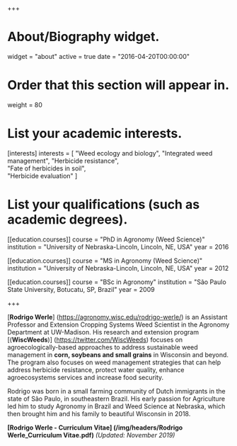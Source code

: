 +++
# About/Biography widget.
widget = "about"
active = true
date = "2016-04-20T00:00:00"

# Order that this section will appear in.
weight = 80

# List your academic interests.
[interests]
  interests = [
    "Weed ecology and biology",
    "Integrated weed management",
    "Herbicide resistance",  
    "Fate of herbicides in soil",  
    "Herbicide evaluation"
  ]

# List your qualifications (such as academic degrees).
[[education.courses]]
  course = "PhD in Agronomy (Weed Science)"
  institution = "University of Nebraska-Lincoln, Lincoln, NE, USA"
  year = 2016

[[education.courses]]
  course = "MS in Agronomy (Weed Science)"
  institution = "University of Nebraska-Lincoln, Lincoln, NE, USA"
  year = 2012

[[education.courses]]
  course = "BSc in Agronomy"
  institution = "São Paulo State University, Botucatu, SP, Brazil"
  year = 2009

+++

[**Rodrigo Werle**] (https://agronomy.wisc.edu/rodrigo-werle/) is an Assistant Professor and Extension Cropping Systems Weed Scientist in the Agronomy Department at UW-Madison. His research and extension program [(**WiscWeeds**)] (https://twitter.com/WiscWeeds) focuses on agroecologically-based approaches to address sustainable weed management in **corn, soybeans and small grains** in Wisconsin and beyond. The program also focuses on weed management strategies that can help address herbicide resistance, protect water quality, enhance agroecosystems services and increase food security. 

Rodrigo was born in a small farming community of Dutch immigrants in the state of São Paulo, in southeastern Brazil. His early passion for Agriculture led him to study Agronomy in Brazil and Weed Science at Nebraska, which then brought him and his family to beautiful Wisconsin in 2018. 

**[Rodrigo Werle - Curriculum Vitae] (/img/headers/Rodrigo Werle_Curriculum Vitae.pdf)** *(Updated: November 2019)*
